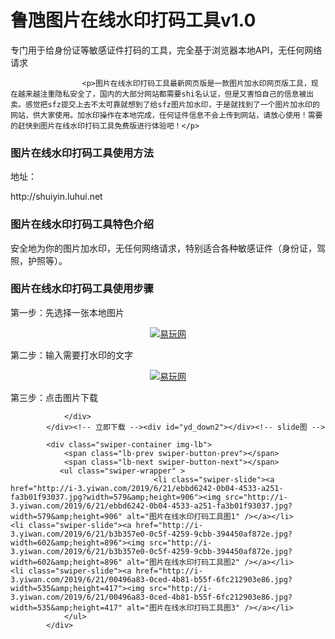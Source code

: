 # 鲁虺图片在线水印打码工具v1.0

专门用于给身份证等敏感证件打码的工具，完全基于浏览器本地API，无任何网络请求

                    <p>图片在线水印打码工具最新网页版是一款图片加水印网页版工具，现在越来越注重隐私安全了，国内的大部分网站都需要shi名认证，但是又害怕自己的信息被出卖。感觉把sfz提交上去不太可靠就想到了给sfz图片加水印，于是就找到了一个图片加水印的网站，供大家使用。加水印操作在本地完成，任何证件信息不会上传到网站，请放心使用！需要的赶快到图片在线水印打码工具免费版进行体验吧！</p>

<h3>图片在线水印打码工具使用方法</h3>

<p>地址：</p>

<p>http://shuiyin.luhui.net</p>

<h3>图片在线水印打码工具特色介绍</h3>

<p>安全地为你的图片加水印，无任何网络请求，特别适合各种敏感证件（身份证，驾照，护照等）。</p>

<h3>图片在线水印打码工具使用步骤</h3>

<p>第一步：先选择一张本地图片</p>

<p style="text-align: center;"><a href="http://i-3.yiwan.com/2019/6/21/9721a356-5991-458d-927c-6eaaafb6879b.jpg?width=602&amp;height=896" target="_blank"><img alt="易玩网" src="http://i-3.yiwan.com/2019/6/21/KDYwMHgp/9721a356-5991-458d-927c-6eaaafb6879b.jpg?width=602&amp;height=896" /></a></p>

<p>第二步：输入需要打水印的文字</p>

<p style="text-align: center;"><a href="http://i-3.yiwan.com/2019/6/21/600dd907-deb2-40d6-8727-694add95ede1.jpg?width=579&amp;height=906" target="_blank"><img alt="易玩网" src="http://i-3.yiwan.com/2019/6/21/KDYwMHgp/600dd907-deb2-40d6-8727-694add95ede1.jpg?width=579&amp;height=906" /></a></p>

<p>第三步：点击图片下载</p>

                    
                </div>
            </div><!-- 立即下载 --><div id="yd_down2"></div><!-- slide图 -->

            <div class="swiper-container img-lb">
                <span class="lb-prev swiper-button-prev"></span>
                <span class="lb-next swiper-button-next"></span>
               <ul class="swiper-wrapper" >
                                    <li class="swiper-slide"><a href="http://i-3.yiwan.com/2019/6/21/ebbd6242-0b04-4533-a251-fa3b01f93037.jpg?width=579&amp;height=906"><img src="http://i-3.yiwan.com/2019/6/21/ebbd6242-0b04-4533-a251-fa3b01f93037.jpg?width=579&amp;height=906" alt="图片在线水印打码工具图1" /></a></li>                                    <li class="swiper-slide"><a href="http://i-3.yiwan.com/2019/6/21/b3b357e0-0c5f-4259-9cbb-394450af872e.jpg?width=602&amp;height=896"><img src="http://i-3.yiwan.com/2019/6/21/b3b357e0-0c5f-4259-9cbb-394450af872e.jpg?width=602&amp;height=896" alt="图片在线水印打码工具图2" /></a></li>                                    <li class="swiper-slide"><a href="http://i-3.yiwan.com/2019/6/21/00496a83-0ced-4b81-b55f-6fc212903e86.jpg?width=535&amp;height=417"><img src="http://i-3.yiwan.com/2019/6/21/00496a83-0ced-4b81-b55f-6fc212903e86.jpg?width=535&amp;height=417" alt="图片在线水印打码工具图3" /></a></li>
                </ul>
            </div>
